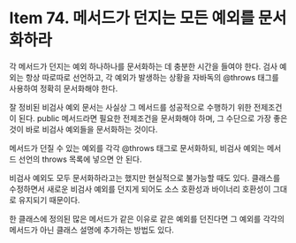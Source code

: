 # Item 74. 메서드가 던지는 모든 예외를 문서화하라

각 메서드가 던지는 예외 하나하나를 문서화하는 데 충분한 시간을 들여야 한다. 
검사 예외는 항상 따로따로 선언하고, 각 예외가 발생하는 상황을 자바독의 @throws 태그를 사용하여 정확히 문서화해야 한다. 

잘 정비된 비검사 예외 문서는 사실상 그 메서드를 성공적으로 수행하기 위한 전제조건이 된다.
public 메서드라면 필요한 전제조건을 문서화해야 하며, 그 수단으로 가장 좋은 것이 바로 비검사 예외들을 문서화하는 것이다.

메서드가 던질 수 있는 예외를 각각 @throws 태그로 문서화하되, 비검사 예외는 메서드 선언의 throws 목록에 넣으면 안 된다.

비검사 예외도 모두 문서화하라고는 했지만 현실적으로 불가능할 때도 있다. 
클래스를 수정하면서 새로운 비검사 예외를 던지게 되어도 소스 호환성과 바이너리 호환성이 그대로 유지되기 때문이다.

한 클래스에 정의된 많은 메서드가 같은 이유로 같은 예외를 던진다면 그 예외를 각각의 메서드가 아닌 클래스 설명에 추가하는 방법도 있다.